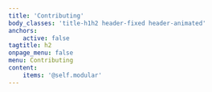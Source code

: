 ```yaml
---
title: 'Contributing'
body_classes: 'title-h1h2 header-fixed header-animated'
anchors:
    active: false
tagtitle: h2
onpage_menu: false
menu: Contributing
content:
    items: '@self.modular'
---
```

